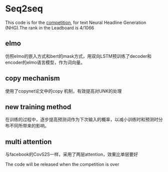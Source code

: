 # Seq2seq
This code is for the [competition](https://biendata.com/competition/bytecup2018/), for text Neural Headline Generation (NHG).The rank in the Leadboard is 4/1066 </br>

## elmo 
仿照elmo的嵌入方式和bert的mask方式，用双向LSTM预训练了decoder和encoder的elmo语言模型，作为词向量。

## copy mechanism 
使用了copynet论文中的copy 机制，有效提高对UNK的处理

## new training method 
在训练的过程中，逐步提高预测词作为下次输入的概率，以减小训练时和预测时分布不同所带来的影响。

## multi attention 
与facebook的CovS2S一样，采用了两层attention，效果比单层要好

The code will be released when the competition is over
